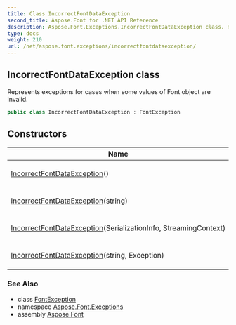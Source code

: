 ```yaml
---
title: Class IncorrectFontDataException
second_title: Aspose.Font for .NET API Reference
description: Aspose.Font.Exceptions.IncorrectFontDataException class. Represents exceptions for cases when some values of Font object are invalid
type: docs
weight: 210
url: /net/aspose.font.exceptions/incorrectfontdataexception/
---
```

## IncorrectFontDataException class

Represents exceptions for cases when some values of Font object are invalid.

```csharp
public class IncorrectFontDataException : FontException
```

## Constructors

| Name | Description |
| --- | --- |
| [IncorrectFontDataException](incorrectfontdataexception/#constructor)() | Initializes new [`FontAgrumentException`](../fontagrumentexception/) object. |
| [IncorrectFontDataException](incorrectfontdataexception/#constructor_2)(string) | Initializes new [`FontAgrumentException`](../fontagrumentexception/) object. |
| [IncorrectFontDataException](incorrectfontdataexception/#constructor_1)(SerializationInfo, StreamingContext) | Initializes new [`FontAgrumentException`](../fontagrumentexception/) object. |
| [IncorrectFontDataException](incorrectfontdataexception/#constructor_3)(string, Exception) | Initializes new [`FontAgrumentException`](../fontagrumentexception/) object. |

### See Also

* class [FontException](../fontexception/)
* namespace [Aspose.Font.Exceptions](../../aspose.font.exceptions/)
* assembly [Aspose.Font](../../)


